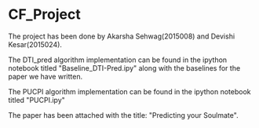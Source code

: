 # CF_Project
The project has been done by Akarsha Sehwag(2015008) and Devishi Kesar(2015024).

The DTI_pred algorithm implementation can be found in the ipython notebook titled "Baseline_DTI-Pred.ipy" along with the baselines for the paper we have written.

The PUCPI algorithm implementation can be found in the ipython notebook titled "PUCPI.ipy"

The paper has been attached with the title: "Predicting your Soulmate".
